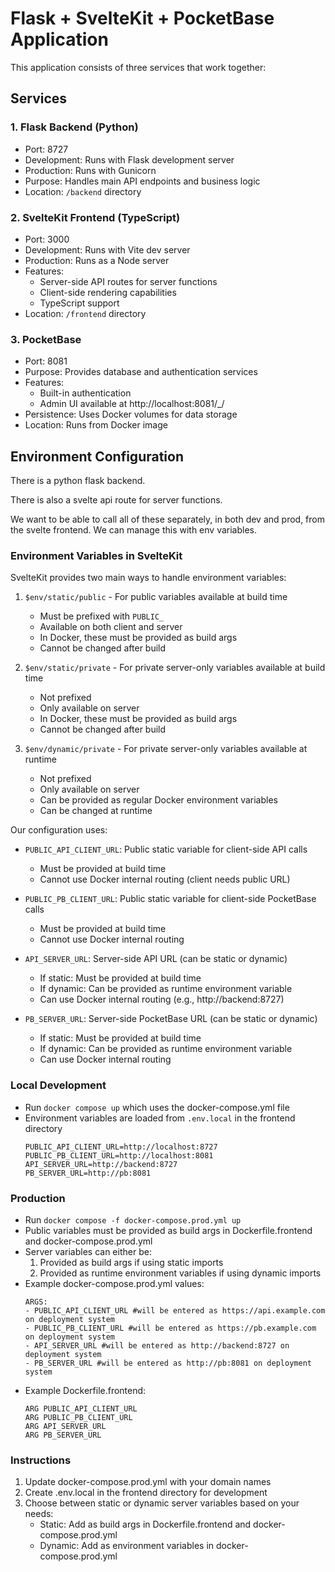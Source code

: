 # Flask + SvelteKit + PocketBase Application

This application consists of three services that work together:

## Services

### 1. Flask Backend (Python)
- Port: 8727
- Development: Runs with Flask development server
- Production: Runs with Gunicorn
- Purpose: Handles main API endpoints and business logic
- Location: `/backend` directory

### 2. SvelteKit Frontend (TypeScript)
- Port: 3000
- Development: Runs with Vite dev server
- Production: Runs as a Node server
- Features:
  - Server-side API routes for server functions
  - Client-side rendering capabilities
  - TypeScript support
- Location: `/frontend` directory

### 3. PocketBase
- Port: 8081
- Purpose: Provides database and authentication services
- Features:
  - Built-in authentication
  - Admin UI available at http://localhost:8081/_/
- Persistence: Uses Docker volumes for data storage
- Location: Runs from Docker image

## Environment Configuration

There is a python flask backend.

There is also a svelte api route for server functions.

We want to be able to call all of these separately, in both dev and prod, from the svelte frontend. We can manage this with env variables.

### Environment Variables in SvelteKit

SvelteKit provides two main ways to handle environment variables:

1. `$env/static/public` - For public variables available at build time
   - Must be prefixed with `PUBLIC_`
   - Available on both client and server
   - In Docker, these must be provided as build args
   - Cannot be changed after build

2. `$env/static/private` - For private server-only variables available at build time
   - Not prefixed
   - Only available on server
   - In Docker, these must be provided as build args
   - Cannot be changed after build

3. `$env/dynamic/private` - For private server-only variables available at runtime
   - Not prefixed
   - Only available on server
   - Can be provided as regular Docker environment variables
   - Can be changed at runtime

Our configuration uses:
- `PUBLIC_API_CLIENT_URL`: Public static variable for client-side API calls
    - Must be provided at build time
    - Cannot use Docker internal routing (client needs public URL)
- `PUBLIC_PB_CLIENT_URL`: Public static variable for client-side PocketBase calls
    - Must be provided at build time
    - Cannot use Docker internal routing

- `API_SERVER_URL`: Server-side API URL (can be static or dynamic)
    - If static: Must be provided at build time
    - If dynamic: Can be provided as runtime environment variable
    - Can use Docker internal routing (e.g., http://backend:8727)
- `PB_SERVER_URL`: Server-side PocketBase URL (can be static or dynamic)
    - If static: Must be provided at build time
    - If dynamic: Can be provided as runtime environment variable
    - Can use Docker internal routing

### Local Development
- Run `docker compose up` which uses the docker-compose.yml file
- Environment variables are loaded from `.env.local` in the frontend directory
    ```
    PUBLIC_API_CLIENT_URL=http://localhost:8727
    PUBLIC_PB_CLIENT_URL=http://localhost:8081
    API_SERVER_URL=http://backend:8727
    PB_SERVER_URL=http://pb:8081
    ```

### Production
- Run `docker compose -f docker-compose.prod.yml up`
- Public variables must be provided as build args in Dockerfile.frontend and docker-compose.prod.yml
- Server variables can either be:
  1. Provided as build args if using static imports
  2. Provided as runtime environment variables if using dynamic imports
- Example docker-compose.prod.yml values:
    ```
    ARGS:
    - PUBLIC_API_CLIENT_URL #will be entered as https://api.example.com on deployment system
    - PUBLIC_PB_CLIENT_URL #will be entered as https://pb.example.com on deployment system
    - API_SERVER_URL #will be entered as http://backend:8727 on deployment system
    - PB_SERVER_URL #will be entered as http://pb:8081 on deployment system
    ```
- Example Dockerfile.frontend:
    ```
    ARG PUBLIC_API_CLIENT_URL
    ARG PUBLIC_PB_CLIENT_URL
    ARG API_SERVER_URL
    ARG PB_SERVER_URL
    ```

### Instructions
1. Update docker-compose.prod.yml with your domain names
2. Create .env.local in the frontend directory for development
3. Choose between static or dynamic server variables based on your needs:
   - Static: Add as build args in Dockerfile.frontend and docker-compose.prod.yml
   - Dynamic: Add as environment variables in docker-compose.prod.yml
